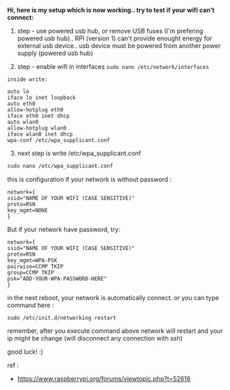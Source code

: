 **Hi, here is my setup which is now working.. try to test if your wifi can't connect:**

1. step - use powered usb hub, or remove USB fuses (I'm prefering powered usb hub)..
RPI (version 1) can't provide enought energy for external usb device.. usb device must be powered from another power supply (powered usb hub)

2. step - enable wifi in interfaces
```sudo nano /etc/network/interfaces```


`inside write:`

```
auto lo
iface lo inet loopback
auto eth0
allow-hotplug eth0
iface eth0 inet dhcp
auto wlan0
allow-hotplug wlan0
iface wlan0 inet dhcp
wpa-conf /etc/wpa_supplicant.conf
```

3. next step is write /etc/wpa_supplicant.conf

```sh
sudo nano /etc/wpa_supplicant.conf
```

this is configuration if your network is without password :

```
network={
ssid="NAME OF YOUR WIFI (CASE SENSITIVE)"
proto=RSN
key_mgmt=NONE
}
```

But if your network have password, try:

```
network={
ssid="NAME OF YOUR WIFI (CASE SENSITIVE)"
proto=RSN
key_mgmt=WPA-PSK
pairwise=CCMP TKIP
group=CCMP TKIP
psk="ADD-YOUR-WPA-PASSWORD-HERE"
}
```

in the next reboot, your network is automatically connect. or you can type command here :
```
sudo /etc/init.d/networking restart
```

remember, after you execute command above network will restart and your ip might be change (will disconnect any connection with ssh)


good luck! :)


ref : 
- https://www.raspberrypi.org/forums/viewtopic.php?t=52616
